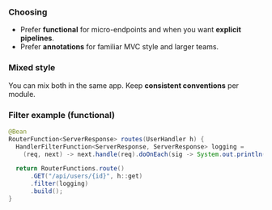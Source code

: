 ### Choosing
- Prefer **functional** for micro-endpoints and when you want **explicit pipelines**.
- Prefer **annotations** for familiar MVC style and larger teams.

### Mixed style
You can mix both in the same app. Keep **consistent conventions** per module.

### Filter example (functional)
```java
@Bean
RouterFunction<ServerResponse> routes(UserHandler h) {
  HandlerFilterFunction<ServerResponse, ServerResponse> logging =
    (req, next) -> next.handle(req).doOnEach(sig -> System.out.println(sig));

  return RouterFunctions.route()
      .GET("/api/users/{id}", h::get)
      .filter(logging)
      .build();
}
```
